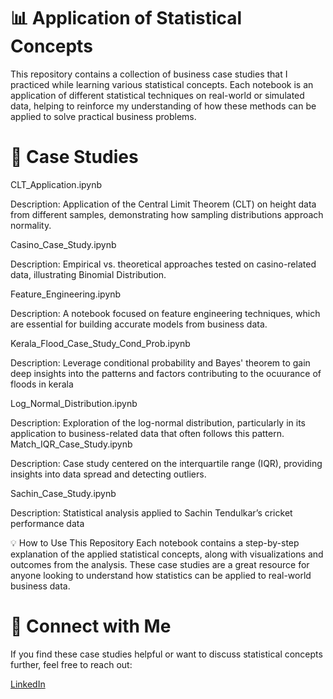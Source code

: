 # 📊 Application of Statistical Concepts
This repository contains a collection of business case studies that I practiced while learning various statistical concepts. Each notebook is an application of different statistical techniques on real-world or simulated data, helping to reinforce my understanding of how these methods can be applied to solve practical business problems.

# 📂 Case Studies

CLT_Application.ipynb

Description: Application of the Central Limit Theorem (CLT) on height data from different samples, demonstrating how sampling distributions approach normality.

Casino_Case_Study.ipynb

Description: Empirical vs. theoretical approaches tested on casino-related data, illustrating Binomial Distribution.


Feature_Engineering.ipynb

Description: A notebook focused on feature engineering techniques, which are essential for building accurate models from business data.

Kerala_Flood_Case_Study_Cond_Prob.ipynb

Description: Leverage conditional probability and Bayes' theorem to gain deep insights into the patterns and factors contributing to the ocuurance of floods in kerala

Log_Normal_Distribution.ipynb

Description: Exploration of the log-normal distribution, particularly in its application to business-related data that often follows this pattern.
Match_IQR_Case_Study.ipynb

Description: Case study centered on the interquartile range (IQR), providing insights into data spread and detecting outliers.

Sachin_Case_Study.ipynb

Description: Statistical analysis applied to Sachin Tendulkar’s cricket performance data

💡 How to Use This Repository
Each notebook contains a step-by-step explanation of the applied statistical concepts, along with visualizations and outcomes from the analysis. These case studies are a great resource for anyone looking to understand how statistics can be applied to real-world business data.


# 🌟 Connect with Me
If you find these case studies helpful or want to discuss statistical concepts further, feel free to reach out:

[LinkedIn](https://www.linkedin.com/in/the-abha-sharma/)
